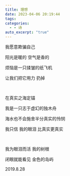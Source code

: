 ```yaml
---
title: 理想
date: 2023-04-06 20:19:44
tags: 
categories:
  - - 诗
auto_excerpt: "true"
---
```

我愿意欺骗自己

阳光是暖的 空气是香的

烦恼是一只揉皱的纸飞机

让我们把它用力 扔掉


<br/>


在真实之海定锚

我是一只志于虚幻的独木舟

海水也不会施舍半分真实的怜悯

我只信 我的眼泪 比真实更真实


<br/>


我为眼泪而活 我的树根

闭眼就能看见 金色的岛屿

2019.8.28
